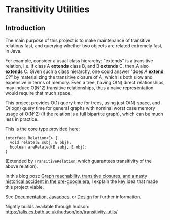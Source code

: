 # Transitivity Utilities #

## Introduction ##

The main purpose of this project is to make maintenance of transitive relations fast, and querying whether two objects are related extremely fast, in Java.

For example, consider a usual class hierarchy: "extends" is a transitive relation, i.e. if class A **extends** class B, and B **extends** C, then A also **extends** C. Given such a class hierarchy, one could answer "does _A_ **extend** _C_?" by materializing the transitive closure of _A_, which is both slow and expensive in terms of memory. Even a tree, having O(N) direct relationships, may induce O(N^2) transitive relationships, thus a naive representation would require that much space.

This project provides O(1) query time for trees, using just O(N) space, and O(logn) query time for general graphs with nominal worst case memory usage of O(N^2) (if the relation is a full bipartite graph), which can be much less in practice.

This is the core type provided here:

```
interface Relation<E> {
  void relate(E subj, E obj);
  boolean areRelated(E subj, E obj);
}
```
(Extended by `TransitiveRelation`, which guarantees transitivity of the above relation).

In this blog post: [Graph reachability, transitive closures, and a nasty historical accident in the pre-google era](http://code-o-matic.blogspot.com/2010/07/graph-reachability-transitive-closures.html), I explain the key idea that made this project viable.

See [Documentation](Documentation.md), [Javadocs](http://transitivity-utils.googlecode.com/svn/trunk/dist/javadoc/index.html), or [Design](Design.md) for further information.

Nightly builds available through hudson:
https://alis.cs.bath.ac.uk/hudson/job/transitivity-utils/